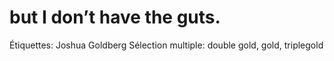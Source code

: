 # but I don’t have the guts.

Étiquettes: Joshua Goldberg
Sélection multiple: double gold, gold, triplegold